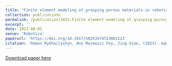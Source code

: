 ```yaml
---
title: "Finite element modeling of grasping porous materials in robotics cells"
collection: publications
permalink: /publication/2023-Finite element modeling of grasping porous materials in robotics cells
excerpt: ''
date: 2023-08-01
venue: 'Robotica'
paperurl: 'https://doi.org/10.1017/S0263574723001121'
citation: 'Roman Mykhailyshyn, Ann Majewicz Fey, Jing Xiao, (2023). &quot; Finite element modeling of grasping porous materials in robotics cells.&quot; <i>Robotica</i>. 41(11), 3485-3500. https://doi.org/10.1017/S0263574723001121.'
---
```

[Download paper here](https://www.cambridge.org/core/journals/robotica/article/finite-element-modeling-of-grasping-porous-materials-in-robotics-cells/2F3370037A36269D8690047F8A488880)


